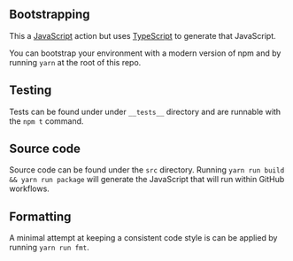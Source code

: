 ## Bootstrapping

This a [JavaScript](https://help.github.com/en/articles/about-actions#types-of-actions) action but uses [TypeScript](https://www.typescriptlang.org/docs/home.html) to generate that JavaScript.

You can bootstrap your environment with a modern version of npm and by running `yarn` at the root of this repo.

## Testing

Tests can be found under under `__tests__` directory and are runnable with the `npm t` command.

## Source code

Source code can be found under the `src` directory. Running `yarn run build && yarn run package` will generate the JavaScript that will run within GitHub workflows.

## Formatting

A minimal attempt at keeping a consistent code style is can be applied by running `yarn run fmt`.